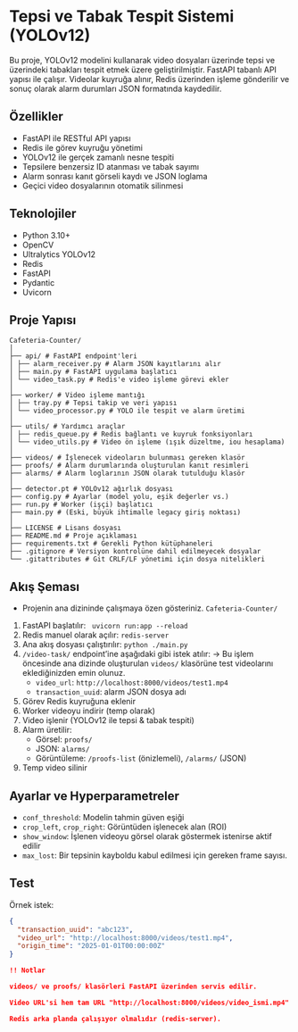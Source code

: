 # Tepsi ve Tabak Tespit Sistemi (YOLOv12)

Bu proje, YOLOv12 modelini kullanarak video dosyaları üzerinde tepsi ve üzerindeki tabakları tespit etmek üzere geliştirilmiştir. FastAPI tabanlı API yapısı ile çalışır. Videolar kuyruğa alınır, Redis üzerinden işleme gönderilir ve sonuç olarak alarm durumları JSON formatında kaydedilir.

## Özellikler

- FastAPI ile RESTful API yapısı
- Redis ile görev kuyruğu yönetimi
- YOLOv12 ile gerçek zamanlı nesne tespiti
- Tepsilere benzersiz ID atanması ve tabak sayımı
- Alarm sonrası kanıt görseli kaydı ve JSON loglama
- Geçici video dosyalarının otomatik silinmesi

## Teknolojiler

- Python 3.10+
- OpenCV
- Ultralytics YOLOv12
- Redis
- FastAPI
- Pydantic
- Uvicorn

## Proje Yapısı
```
Cafeteria-Counter/
│
├── api/ # FastAPI endpoint'leri
│ ├── alarm_receiver.py # Alarm JSON kayıtlarını alır
│ ├── main.py # FastAPI uygulama başlatıcı
│ └── video_task.py # Redis'e video işleme görevi ekler
│
├── worker/ # Video işleme mantığı
│ ├── tray.py # Tepsi takip ve veri yapısı
│ └── video_processor.py # YOLO ile tespit ve alarm üretimi
│
├── utils/ # Yardımcı araçlar
│ ├── redis_queue.py # Redis bağlantı ve kuyruk fonksiyonları
│ └── video_utils.py # Video ön işleme (ışık düzeltme, iou hesaplama)
│
├── videos/ # İşlenecek videoların bulunması gereken klasör
├── proofs/ # Alarm durumlarında oluşturulan kanıt resimleri
├── alarms/ # Alarm loglarının JSON olarak tutulduğu klasör
│
├── detector.pt # YOLOv12 ağırlık dosyası
├── config.py # Ayarlar (model yolu, eşik değerler vs.)
├── run.py # Worker (işçi) başlatıcı
├── main.py # (Eski, büyük ihtimalle legacy giriş noktası)
│
├── LICENSE # Lisans dosyası
├── README.md # Proje açıklaması
├── requirements.txt # Gerekli Python kütüphaneleri
├── .gitignore # Versiyon kontrolüne dahil edilmeyecek dosyalar
└── .gitattributes # Git CRLF/LF yönetimi için dosya nitelikleri
```

## Akış Şeması
- Projenin ana dizininde çalışmaya özen gösteriniz. `Cafeteria-Counter/`
1. FastAPI başlatılır: ` uvicorn run:app --reload`
2. Redis manuel olarak açılır: `redis-server`
3. Ana akış dosyası çalıştırılır: `python ./main.py`
4. `/video-task/` endpoint’ine aşağıdaki gibi istek atılır: → Bu işlem öncesinde ana dizinde oluşturulan `videos/` klasörüne test videolarını eklediğinizden emin olunuz.
   - `video_url`: `http://localhost:8000/videos/test1.mp4`
   - `transaction_uuid`: alarm JSON dosya adı
5. Görev Redis kuyruğuna eklenir
6. Worker videoyu indirir (temp olarak)
7. Video işlenir (YOLOv12 ile tepsi & tabak tespiti)
8. Alarm üretilir:
   - Görsel: `proofs/`
   - JSON: `alarms/`
   - Görüntüleme: `/proofs-list` (önizlemeli), `/alarms/` (JSON)
9. Temp video silinir
    
## Ayarlar ve Hyperparametreler

- `conf_threshold`: Modelin tahmin güven eşiği
- `crop_left`, `crop_right`: Görüntüden işlenecek alan (ROI)
- `show_window`: İşlenen videoyu görsel olarak göstermek istenirse aktif edilir
- `max_lost`: Bir tepsinin kayboldu kabul edilmesi için gereken frame sayısı.

## Test 

Örnek istek:
```json
{
  "transaction_uuid": "abc123",
  "video_url": "http://localhost:8000/videos/test1.mp4",
  "origin_time": "2025-01-01T00:00:00Z"
}

!! Notlar

videos/ ve proofs/ klasörleri FastAPI üzerinden servis edilir.

Video URL'si hem tam URL "http://localhost:8000/videos/video_ismi.mp4" olarak gönderilmelidir.

Redis arka planda çalışıyor olmalıdır (redis-server).
